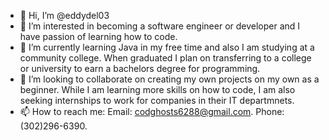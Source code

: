 - 👋 Hi, I’m @eddydel03
- 👀 I’m interested in becoming a software engineer or developer and I have passion of learning how to code.
- 🌱 I’m currently learning Java in my free time and also I am studying at a community college. When graduated I plan on transferring to a college or university to earn a bachelors degree for programming.
- 💞️ I’m looking to collaborate on creating my own projects on my own as a beginner. While I am learning more skills on how to code, I am also seeking internships to work for companies in their IT departmnets.
- 📫 How to reach me: Email: codghosts6288@gmail.com. Phone: (302)296-6390.

<!---
eddydel03/eddydel03 is a ✨ special ✨ repository because its `README.md` (this file) appears on your GitHub profile.
You can click the Preview link to take a look at your changes.
--->

